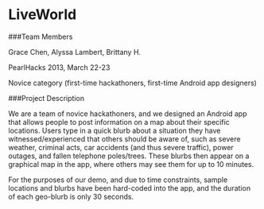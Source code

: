 LiveWorld
=========

###Team Members

Grace Chen, Alyssa Lambert, Brittany H.

PearlHacks 2013, March 22-23

Novice category (first-time hackathoners, first-time Android app designers)

###Project Description

We are a team of novice hackathoners, and we designed an Android app that allows people to post information on a map about their specific locations. Users type in a quick blurb about a situation they have witnessed/experienced that others should be aware of, such as severe weather, criminal acts, car accidents (and thus severe traffic), power outages, and fallen telephone poles/trees. These blurbs then appear on a graphical map in the app, where others may see them for up to 10 minutes. 

For the purposes of our demo, and due to time constraints, sample locations and blurbs have been hard-coded into the app, and the duration of each geo-blurb is only 30 seconds.
